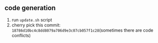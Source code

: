 ## code generation

1. run `update.sh` script
2. cherry pick this commit: `18786d10bc4c8dd8079a706d9e3c07cb057f1c28`(sometimes there are code conflicts)
